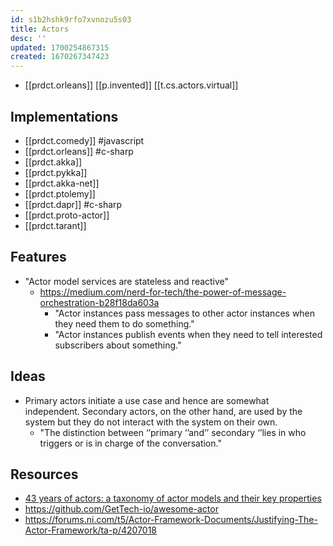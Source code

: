 ```yaml
---
id: s1b2hshk9rfo7xvnozu5s03
title: Actors
desc: ''
updated: 1700254867315
created: 1670267347423
---
```


- [[prdct.orleans]] [[p.invented]] [[t.cs.actors.virtual]]

## Implementations

- [[prdct.comedy]] #javascript
- [[prdct.orleans]] #c-sharp 
- [[prdct.akka]]
- [[prdct.pykka]]
- [[prdct.akka-net]]
- [[prdct.ptolemy]]
- [[prdct.dapr]] #c-sharp
- [[prdct.proto-actor]]
- [[prdct.tarant]]  

## Features

- "Actor model services are stateless and reactive"
  - https://medium.com/nerd-for-tech/the-power-of-message-orchestration-b28f18da603a
    - "Actor instances pass messages to other actor instances when they need them to do something."
    - "Actor instances publish events when they need to tell interested subscribers about something."
## Ideas

- Primary actors initiate a use case and hence are somewhat independent. Secondary actors, on the other hand, are used by the system but they do not interact with the system on their own.
  - "The distinction between ‘’primary ‘’and’’ secondary ‘’lies in who triggers or is in charge of the conversation."

## Resources

- [43 years of actors: a taxonomy of actor models and their key properties](https://dl.acm.org/doi/abs/10.1145/3001886.3001890)
- https://github.com/GetTech-io/awesome-actor
- https://forums.ni.com/t5/Actor-Framework-Documents/Justifying-The-Actor-Framework/ta-p/4207018